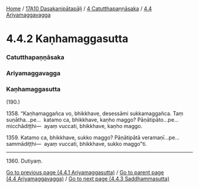 
[Home](/) / [17A10 Dasakanipātapāḷi](../../../17A10.md) / [4 Catutthapaṇṇāsaka](../../4.md) / [4.4 Ariyamaggavagga](../4.4.md)

# 4.4.2 Kaṇhamaggasutta

### Catutthapaṇṇāsaka

### Ariyamaggavagga

### Kaṇhamaggasutta

(190.)

1358\. “Kaṇhamaggañca vo, bhikkhave, desessāmi sukkamaggañca. Taṃ suṇātha…pe…  katamo ca, bhikkhave, kaṇho maggo? Pāṇātipāto…pe…  micchādiṭṭhi—  ayaṃ vuccati, bhikkhave, kaṇho maggo.

1359\. Katamo ca, bhikkhave, sukko maggo? Pāṇātipātā veramaṇī…pe…  sammādiṭṭhi—  ayaṃ vuccati, bhikkhave, sukko maggo”ti.

---

1360\. Dutiyaṃ.



[Go to previous page (4.4.1 Ariyamaggasutta)](4.4.1.md) / [Go to parent page (4.4 Ariyamaggavagga)](../4.4.md) / [Go to next page (4.4.3 Saddhammasutta)](4.4.3.md)


